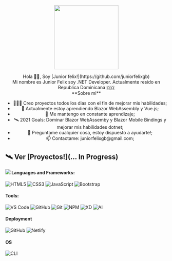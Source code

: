 <p align="center" width="300">
   <img align="center" width="200" src="https://avatars.githubusercontent.com/u/33384019?s=460&u=4f77e1d961c3e36b8c0d471864c3ba8215f406f3&v=4" />
</p>
<p align="center">
  Hola 👋🏽, Soy [Junior felix!](https://github.com/juniorfelixgb) <br />
  Mi nombre es Junior Felix soy .NET Developer. Actualmente resido en Republica Dominicana 🇩🇴 <br />
  **Sobre mi**
</p>

<div align="center">
  <ul>
    <li>👨🏽‍💻 Creo proyectos todos los dias con el fin de mejorar mis habilidades;</li>
    <li>🌱 Actualmente estoy aprendiendo Blazor WebAssembly y Vue.js;</li>
    <li> 💬 Me mantengo en constante aprendizaje;</li>
    <li> 🛰 2021 Goals: Dominar Blazor WebAssemby y Blazor Mobile Bindings y mejorar mis habilidades dotnet;</li>
    <li> 💬 Preguntame cualquier cosa, estoy dispuesto a ayudarte!;</li>
    <li> 📫 Contactame: juniorfelixgb@gmail.com;</li>
  </ul>
</div>

## 🛰 Ver [Proyectos!](... In Progress)

<img src="https://github-readme-stats.vercel.app/api?username=juniorfelixgb&show_icons=true&theme=radical" align="left"/>

#### Languages and Frameworks:

![HTML5](https://img.shields.io/badge/-HTML5-%23E44D27?style=flat-square&logo=html5&logoColor=ffffff)
![CSS3](https://img.shields.io/badge/-CSS3-%231572B6?style=flat-square&logo=css3)
![JavaScript](https://img.shields.io/badge/-JavaScript-f7df1e?style=flat-square&logo=javascript&logoColor=white)
![Bootstrap](https://img.shields.io/badge/-Bootstrap-563D7C?style=flat-square&logo=bootstrap)

#### Tools:

![VS Code](http://img.shields.io/badge/-VS%20Code-007ACC?style=flat-square&logo=visual-studio-code&logoColor=ffffff)
![GitHub](https://img.shields.io/badge/-GitHub-181717?style=flat-square&logo=github)
![Git](https://img.shields.io/badge/-Git-%23F05032?style=flat-square&logo=git&logoColor=ffffff)
![NPM](https://img.shields.io/badge/-NPM-cb3837?style=flat-square&logo=npm&logoColor=ffffff)
![XD](https://img.shields.io/badge/-Adobe%20XD-470137?style=flat-square&logo=adobe-xd&logoColor=ffffff)
![AI](https://img.shields.io/badge/-Illustrator-330000?style=flat-square&logo=adobe-illustrator&logoColor=ffffff)

#### Deployment

![GitHub](https://img.shields.io/badge/-GitHub%20Pages-181717?style=flat-square&logo=github)
![Netlify](https://img.shields.io/badge/-Netlify-00c0b0?style=flat-square&logo=netlify&logoColor=ffffff)

#### OS

![CLI](http://img.shields.io/badge/-Windows-007ACC?style=flat-square&logo=windows&logoColor=ffffff)
